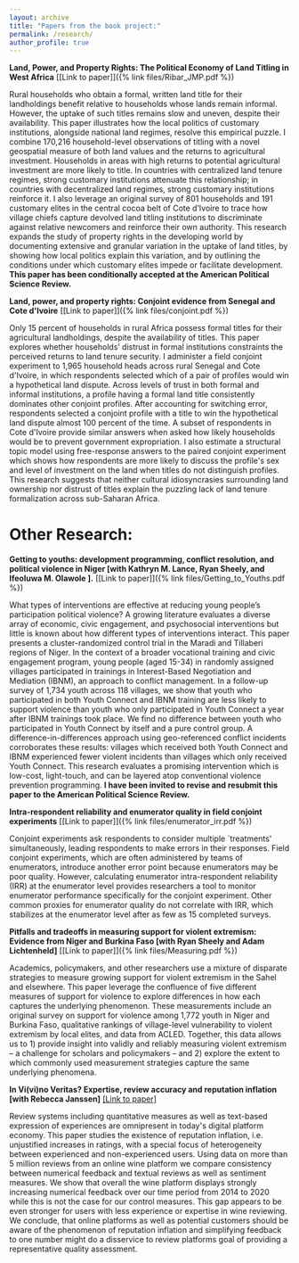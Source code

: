 ```yaml
---
layout: archive
title: "Papers from the book project:"
permalink: /research/
author_profile: true
---
```


**Land, Power, and Property Rights: The Political Economy of Land Titling in West Africa** [\[Link to paper\]]({% link files/Ribar_JMP.pdf %})

Rural households who obtain a formal, written land title for their landholdings benefit relative to households whose lands remain informal. However, the uptake of such titles remains slow and uneven, despite their availability. This paper illustrates how the local politics of customary institutions, alongside national land regimes, resolve this empirical puzzle. I combine 170,216 household-level observations of titling with a novel geospatial measure of both land values and the returns to agricultural investment. Households in areas with high returns to potential agricultural investment are more likely to title. In countries with centralized land tenure regimes, strong customary institutions attenuate this relationship; in countries with decentralized land regimes, strong customary institutions reinforce it. I also leverage an original survey of 801 households and 191 customary elites in the central cocoa belt of Cote d’Ivoire to trace how village chiefs capture devolved land titling institutions to discriminate against relative newcomers and reinforce their own authority. This research expands the study of property rights in the developing world by documenting extensive and granular variation in the uptake of land titles, by showing how local politics explain this variation, and by outlining the conditions under which customary elites impede or facilitate development. **This paper has been conditionally accepted at the  American Political Science Review.** 

**Land, power, and property rights: Conjoint evidence from Senegal and Cote d'Ivoire** [\[Link to paper\]]({% link files/conjoint.pdf %})

Only 15 percent of households in rural Africa possess formal titles for their agricultural landholdings, despite the availability of titles. This paper explores whether households’ distrust in formal institutions constraints the perceived returns to land tenure security. I administer a field conjoint experiment to 1,965 household heads across rural Senegal and Cote d'Ivoire, in which respondents selected which of a pair of profiles would win a hypothetical land dispute. Across levels of trust in both formal and informal institutions, a profile having a formal land title consistently dominates other conjoint profiles. After accounting for switching error, respondents selected a conjoint profile with a title to win the hypothetical land dispute almost 100 percent of the time. A subset of respondents in Cote d'Ivoire provide similar answers when asked how likely households would be to prevent government expropriation. I also estimate a structural topic model using free-response answers to the paired conjoint experiment which shows how respondents are more likely to discuss the profile's sex and level of investment on the land when titles do not distinguish profiles. This research suggests that neither cultural idiosyncrasies surrounding land ownership nor distrust of titles explain the puzzling lack of land tenure formalization across sub-Saharan Africa. 

# Other Research: #

**Getting to youths: development programming, conflict resolution, and political violence in Niger \[with Kathryn M. Lance, Ryan Sheely, and Ifeoluwa M. Olawole \].**  [\[Link to paper\]]({% link files/Getting_to_Youths.pdf %})
 
What types of interventions are effective at reducing young people’s participation political violence? A growing literature evaluates a diverse array of economic, civic engagement, and psychosocial interventions but little is known about how different types of interventions interact. This paper presents a cluster-randomized control trial in the Maradi and Tillaberi regions of Niger. In the context of a broader vocational training and civic engagement program, young people (aged 15-34) in randomly assigned villages participated in trainings in Interest-Based Negotiation and Mediation (IBNM), an approach to conflict management. In a follow-up survey of 1,734 youth across 118 villages, we show that youth who participated in both Youth Connect and IBNM training are less likely to support violence than youth who only participated in Youth Connect a year after IBNM trainings took place. We find no difference between youth who participated in Youth Connect by itself and a pure control group. A difference-in-differences approach using geo-referenced conflict incidents corroborates these results: villages which received both Youth Connect and IBNM experienced fewer violent incidents than villages which only received Youth Connect. This research evaluates a promising intervention which is low-cost, light-touch, and can be layered atop conventional violence prevention programming. **I have been invited to revise and resubmit this paper to the American Political Science Review.** 

**Intra-respondent reliability and enumerator quality in field conjoint experiments** [\[Link to paper\]]({% link files/enumerator_irr.pdf %}) 

Conjoint experiments ask respondents to consider multiple `treatments' simultaneously, leading respondents to make errors in their responses. Field conjoint experiments, which are often administered by teams of enumerators, introduce another error point because enumerators may be poor quality. However, calculating enumerator intra-respondent reliability (IRR) at the enumerator level provides researchers a tool to monitor enumerator performance specifically for the conjoint experiment. Other common proxies for enumerator quality do not correlate with IRR, which stabilizes at the enumerator level after as few as 15 completed surveys.

**Pitfalls and tradeoffs in measuring support for violent extremism: Evidence from Niger and Burkina Faso [with Ryan Sheely and Adam Lichtenheld]** [\[Link to paper\]]({% link files/Measuring.pdf %})

Academics, policymakers, and other researchers use a mixture of disparate strategies to measure growing support for violent extremism in the Sahel and elsewhere. This paper leverage the confluence of five different measures of support for violence to explore differences in how each captures the underlying phenomenon. These measurements include an original survey on support for violence among 1,772 youth in Niger and Burkina Faso, qualitative rankings of village-level vulnerability to violent extremism by local elites, and data from ACLED. Together, this data allows us to 1) provide insight into validly and reliably measuring violent extremism – a challenge for scholars and policymakers – and 2) explore the extent to which commonly used measurement strategies capture the same underlying phenomena. 

**In Vi(vi)no Veritas? Expertise, review accuracy and reputation inflation [with Rebecca Janssen]** [\[Link to paper\]](https://dx.doi.org/10.2139/ssrn.4726192)

Review systems including quantitative measures as well as text-based expression of experiences are omnipresent in today's digital platform economy. This paper studies the existence of reputation inflation, i.e. unjustified increases in ratings, with a special focus of heterogeneity between experienced and non-experienced users. Using data on more than 5 million reviews from an online wine platform we compare consistency between numerical feedback and textual reviews as well as sentiment measures. We show that overall the wine platform displays strongly increasing numerical feedback over our time period from 2014 to 2020 while this is not the case for our control measures. This gap appears to be even stronger for users with less experience or expertise in wine reviewing. We conclude, that online platforms as well as potential customers should be aware of the phenomenon of reputation inflation and simplifying feedback to one number might do a disservice to review platforms goal of providing a representative quality assessment.



